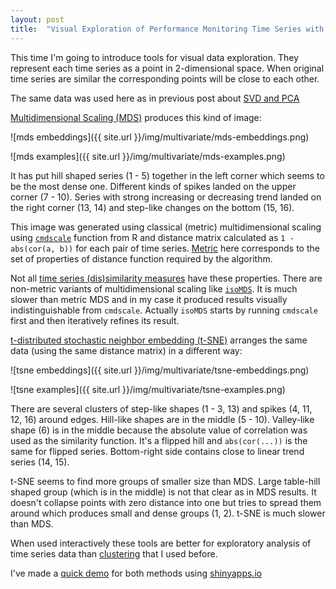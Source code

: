 ```yaml
---
layout: post
title:  "Visual Exploration of Performance Monitoring Time Series with MDS and t-SNE"
---
```


This time I'm going to introduce tools for visual data exploration. They represent each time series as a point in 2-dimensional space. When original time series are similar the corresponding points will be close to each other.

The same data was used here as in previous post about [SVD and PCA]({{site.url}}/blog/multivariate-svd-pca/)


[Multidimensional Scaling (MDS)](https://en.wikipedia.org/wiki/Multidimensional_scaling) produces this kind of image:

![mds embeddings]({{ site.url }}/img/multivariate/mds-embeddings.png)

![mds examples]({{ site.url }}/img/multivariate/mds-examples.png)

It has put hill shaped series (1 - 5) together in the left corner which seems to be the most dense one. Different kinds of spikes landed on the upper corner (7 - 10). Series with strong increasing or decreasing trend landed on the right corner (13, 14) and step-like changes on the bottom (15, 16).

This image was generated using classical (metric) multidimensional scaling using [`cmdscale`](http://www.inside-r.org/r-doc/stats/cmdscale) function from R and distance matrix calculated as `1 - abs(cor(a, b))` for each pair of time series. [Metric](https://en.wikipedia.org/wiki/Metric_%28mathematics%29) here corresponds to the set of properties of distance function required by the algorithm.

Not all [time series (dis)similarity measures](https://en.wikipedia.org/wiki/Time_series#Measures) have these properties. There are non-metric variants of multidimensional scaling like [`isoMDS`](http://www.inside-r.org/r-doc/MASS/isoMDS). It is much slower than metric MDS and in my case it produced results visually indistinguishable from `cmdscale`. Actually `isoMDS` starts by running `cmdscale` first and then iteratively refines its result.

[t-distributed stochastic neighbor embedding (t-SNE)](https://en.wikipedia.org/wiki/T-distributed_stochastic_neighbor_embedding) arranges the same data (using the same distance matrix) in a different way:

![tsne embeddings]({{ site.url }}/img/multivariate/tsne-embeddings.png)

![tsne examples]({{ site.url }}/img/multivariate/tsne-examples.png)

There are several clusters of step-like shapes (1 - 3, 13) and spikes (4, 11, 12, 16) around edges. Hill-like shapes are in the middle (5 - 10). Valley-like shape (6) is in the middle because the absolute value of correlation was used as the similarity function. It's a flipped hill and `abs(cor(...))` is the same for flipped series. Bottom-right side contains close to linear trend series (14, 15). 

t-SNE seems to find more groups of smaller size than MDS. Large table-hill shaped group (which is in the middle) is not that clear as in MDS results. It doesn't collapse points with zero distance into one but tries to spread them around which produces small and dense groups (1, 2). t-SNE is much slower than MDS.

When used interactively these tools are better for exploratory analysis of time series data than [clustering]({{site.url}}/blog/statistics-for-monitoring-correlation/) that I used before.

I've made a [quick demo]() for both methods using [shinyapps.io](http://www.shinyapps.io/)